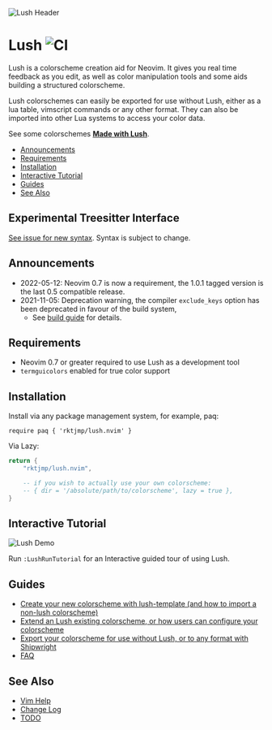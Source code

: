 ![Lush Header](../assets/images/header.gif)

Lush ![CI](https://github.com/rktjmp/lush.nvim/workflows/CI/badge.svg)
====

Lush is a colorscheme creation aid for Neovim. It gives you real time
feedback as you edit, as well as color manipulation tools and some aids
building a structured colorscheme.

Lush colorschemes can easily be exported for use without Lush, either as
a lua table, vimscript commands or any other format. They can also be
imported into other Lua systems to access your color data.

See some colorschemes [**Made with Lush**](made_with_lush/README.md#made-with-lush).

- [Announcements](#Announcements)
- [Requirements](#requirements)
- [Installation](#installation)
- [Interactive Tutorial](#interactive-tutorial)
- [Guides](#guides)
- [See Also](#see-also)

Experimental Treesitter Interface
---

[See issue for new syntax](https://github.com/rktjmp/lush.nvim/issues/109).
Syntax is subject to change.

Announcements
------------

- 2022-05-12: Neovim 0.7 is now a requirement, the 1.0.1 tagged version
  is the last 0.5 compatible release.
- 2021-11-05: Deprecation warning, the compiler `exclude_keys` option has been
  deprecated in favour of the build system,
  - See [build guide](BUILD.md) for details.

Requirements
------------

- Neovim 0.7 or greater required to use Lush as a development tool
- `termguicolors` enabled for true color support

Installation
------------

Install via any package management system, for example, paq:

```vim
require paq { 'rktjmp/lush.nvim' }
```

Via Lazy:

```lua
return {
	"rktjmp/lush.nvim",

    -- if you wish to actually use your own colorscheme:
    -- { dir = '/absolute/path/to/colorscheme', lazy = true },
}
```

Interactive Tutorial
---------------------

![Lush Demo](../assets/images/demo.gif)

Run `:LushRunTutorial` for an Interactive guided tour of using Lush.

Guides
------

- [Create your new colorscheme with lush-template (and how to import a non-lush colorscheme)](CREATE.md)
- [Extend an Lush existing colorscheme, or how users can configure your
  colorscheme](EXTEND.md)
- [Export your colorscheme for use without Lush, or to any format with Shipwright](BUILD.md)
- [FAQ](FAQ.md)

See Also
--------

- [Vim Help](doc/lush.txt)
- [Change Log](CHANGELOG.md)
- [TODO](TODO.md)
